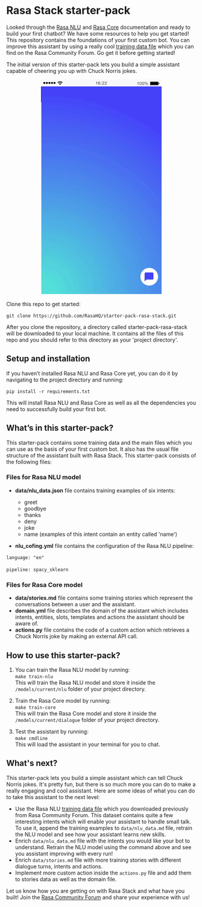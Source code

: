 # Rasa Stack starter-pack

Looked through the [Rasa NLU](http://rasa.com/docs/nlu/) and [Rasa Core](http://rasa.com/docs/core/) documentation and ready to build your first chatbot? We have some resources to help you get started! This repository contains the foundations of your first custom bot.  You can improve this assistant by using a really cool [training data file](https://forum.rasa.com/t/rasa-starter-pack/704) which you can find on the Rasa Community Forum. Go get it before getting started!  

The initial version of this starter-pack lets you build a simple assistant capable of cheering you up with Chuck Norris jokes.


<p align="center">
  <img src="./rasa-stack-mockup.gif">
</p>


Clone this repo to get started:

```
git clone https://github.com/RasaHQ/starter-pack-rasa-stack.git
```

After you clone the repository, a directory called starter-pack-rasa-stack will be downloaded to your local machine. It contains all the files of this repo and you should refer to this directory as your 'project directory'.


## Setup and installation

If you haven’t installed Rasa NLU and Rasa Core yet, you can do it by navigating to the project directory and running:  
```
pip install -r requirements.txt
```
This will install Rasa NLU and Rasa Core as well as all the dependencies you need to successfully build your first bot.  


## What’s in this starter-pack?

This starter-pack contains some training data and the main files which you can use as the basis of your first custom bot. It also has the usual file structure of the assistant built with Rasa Stack. This starter-pack consists of the following files:

### Files for Rasa NLU model

- **data/nlu_data.json** file contains training examples of six intents: 
	- greet
	- goodbye
	- thanks
	- deny
	- joke
	- name (examples of this intent contain an entity called 'name')
	
- **nlu_cofing.yml** file contains the configuration of the Rasa NLU pipeline:  
```text
language: "en"

pipeline: spacy_sklearn
```	

### Files for Rasa Core model

- **data/stories.md** file contains some training stories which represent the conversations between a user and the assistant. 
- **domain.yml** file describes the domain of the assistant which includes intents, entities, slots, templates and actions the assistant should be aware of.  
- **actions.py** file contains the code of a custom action which retrieves a Chuck Norris joke by making an external API call.  

## How to use this starter-pack?
1. You can train the Rasa NLU model by running:  
```make train-nlu```  
This will train the Rasa NLU model and store it inside the `/models/current/nlu` folder of your project directory.

2. Train the Rasa Core model by running:  
```make train-core```  
This will train the Rasa Core model and store it inside the `/models/current/dialogue` folder of your project directory.

3. Test the assistant by running:  
```make cmdline```  
This will load the assistant in your terminal for you to chat.

## What's next?
This starter-pack lets you build a simple assistant which can tell Chuck Norris jokes. It's pretty fun, but there is so much more you can do to make a really engaging and cool assistant. Here are some ideas of what you can do to take this assistant to the next level:  
- Use the Rasa NLU [training data file](https://forum.rasa.com/t/rasa-starter-pack/704) which you downloaded previously from Rasa Community Forum. This dataset contains quite a few interesting intents which will enable your assistant to handle small talk. To use it, append the training examples to `data/nlu_data.md` file, retrain the NLU model and see how your assistant learns new skills.
- Enrich `data/nlu_data.md` file with the intents you would like your bot to understand. Retrain the NLU model using the command above and see you assistant improving with every run!  
- Enrich `data/stories.md` file with more training stories with different dialogue turns, intents and actions.  
- Implement more custom action inside the `actions.py` file and add them to stories data as well as the domain file.   


Let us know how you are getting on with Rasa Stack and what have you built! Join the [Rasa Community Forum](https://forum.rasa.com) and share your experience with us!
